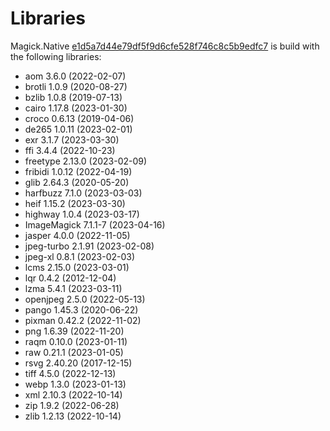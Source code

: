 # Libraries
Magick.Native [e1d5a7d44e79df5f9d6cfe528f746c8c5b9edfc7](https://github.com/dlemstra/Magick.Native/commit/e1d5a7d44e79df5f9d6cfe528f746c8c5b9edfc7) is build with the following libraries:

- aom 3.6.0 (2022-02-07)
- brotli 1.0.9 (2020-08-27)
- bzlib 1.0.8 (2019-07-13)
- cairo 1.17.8 (2023-01-30)
- croco 0.6.13 (2019-04-06)
- de265 1.0.11 (2023-02-01)
- exr 3.1.7 (2023-03-30)
- ffi 3.4.4 (2022-10-23)
- freetype 2.13.0 (2023-02-09)
- fribidi 1.0.12 (2022-04-19)
- glib 2.64.3 (2020-05-20)
- harfbuzz 7.1.0 (2023-03-03)
- heif 1.15.2 (2023-03-30)
- highway 1.0.4 (2023-03-17)
- ImageMagick 7.1.1-7 (2023-04-16)
- jasper 4.0.0 (2022-11-05)
- jpeg-turbo 2.1.91 (2023-02-08)
- jpeg-xl 0.8.1 (2023-02-03)
- lcms 2.15.0 (2023-03-01)
- lqr 0.4.2 (2012-12-04)
- lzma 5.4.1 (2023-03-11)
- openjpeg 2.5.0 (2022-05-13)
- pango 1.45.3 (2020-06-22)
- pixman 0.42.2 (2022-11-02)
- png 1.6.39 (2022-11-20)
- raqm 0.10.0 (2023-01-11)
- raw 0.21.1 (2023-01-05)
- rsvg 2.40.20 (2017-12-15)
- tiff 4.5.0 (2022-12-13)
- webp 1.3.0 (2023-01-13)
- xml 2.10.3 (2022-10-14)
- zip 1.9.2 (2022-06-28)
- zlib 1.2.13 (2022-10-14)
